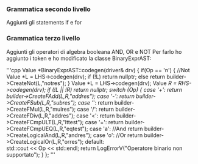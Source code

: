 ### Grammatica secondo livello 

Aggiunti gli statements if e for


### Grammatica terzo livello

Aggiunti gli operatori di algebra booleana AND, OR e NOT
Per farlo ho aggiunto i token e ho modificato la classe BinaryExprAST:

'''cpp
  Value *BinaryExprAST::codegen(driver& drv) {
    if(Op == 'n') {
      //Not
      Value *L = LHS->codegen(drv);
      if (!L) return nullptr;
      else return builder->CreateNot(L,"notres");
    }
    Value *L = LHS->codegen(drv);
    Value *R = RHS->codegen(drv);
    if (!L || !R) 
      return nullptr;
    switch (Op) {
    case '+':
      return builder->CreateFAdd(L,R,"addres");
    case '-':
      return builder->CreateFSub(L,R,"subres");
    case '*':
      return builder->CreateFMul(L,R,"mulres");
    case '/':
      return builder->CreateFDiv(L,R,"addres");
    case '<':
      return builder->CreateFCmpULT(L,R,"lttest");
    case '=':
      return builder->CreateFCmpUEQ(L,R,"eqtest");
    case 'a':
      //And
      return builder->CreateLogicalAnd(L,R,"andres");
    case 'o':
      //Or
      return builder->CreateLogicalOr(L,R,"orres");
    default:  
      std::cout << Op << std::endl;
      return LogErrorV("Operatore binario non supportato");
    }
  };
'''